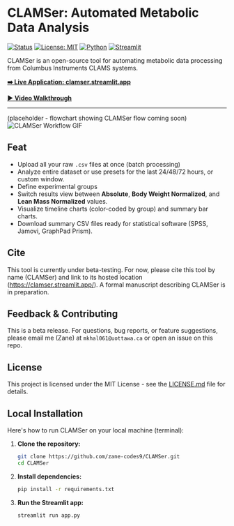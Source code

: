 # CLAMSer: Automated Metabolic Data Analysis

[![Status](https://img.shields.io/badge/Status-Beta-orange.svg)](#)
[![License: MIT](https://img.shields.io/badge/License-MIT-yellow.svg)](https://opensource.org/licenses/MIT)
[![Python](https://img.shields.io/badge/Python-3.9+-blue.svg)](https://www.python.org/downloads/)
[![Streamlit](https://img.shields.io/badge/Streamlit-1.33+-ff4b4b.svg)](https://streamlit.io)

CLAMSer is an open-source tool for automating metabolic data processing from Columbus Instruments CLAMS systems.

**[➡️ Live Application: clamser.streamlit.app](https://clamser.streamlit.app/)**

**[▶️ Video Walkthrough](https://www.youtube.com/watch?v=LuBnGmRzcB8)**

---

(placeholder - flowchart showing CLAMSer flow coming soon)
![CLAMSer Workflow GIF](https://github.com/Zane-K/CLAMSer/blob/main/assets/clamser_demo.gif?raw=true)

## Feat

* Upload all your raw `.csv` files at once (batch processing)
* Analyze entire dataset or use presets for the last 24/48/72 hours, or custom window.
* Define experimental groups 
* Switch results view between **Absolute**, **Body Weight Normalized**, and **Lean Mass Normalized** values.
* Visualize timeline charts (color-coded by group) and summary bar charts.
* Download summary CSV files ready for statistical software (SPSS, Jamovi, GraphPad Prism).

## Cite

This tool is currently under beta-testing. For now, please cite this tool by name (CLAMSer) and link to its hosted location (https://clamser.streamlit.app/). A formal manuscript describing CLAMSer is in preparation.

## Feedback & Contributing

This is a beta release. For questions, bug reports, or feature suggestions, please email me (Zane) at `mkhal061@uottawa.ca` or open an issue on this repo.

## License

This project is licensed under the MIT License - see the [LICENSE.md](LICENSE.md) file for details.

## Local Installation

Here's how to run CLAMSer on your local machine (terminal):

1.  **Clone the repository:**
    ```bash
    git clone https://github.com/zane-codes9/CLAMSer.git
    cd CLAMSer
    ```

2.  **Install dependencies:**
    ```bash
    pip install -r requirements.txt
    ```

3.  **Run the Streamlit app:**
    ```bash
    streamlit run app.py
    ```

